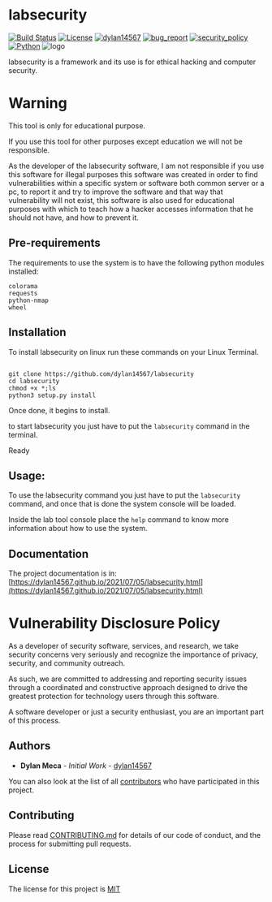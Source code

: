 # labsecurity
[![Build Status](https://img.shields.io/github/stars/dylan14567/labsecurity.svg)](https://github.com/dylan14567/labsecurity)
[![License](https://img.shields.io/github/license/dylan14567/labsecurity.svg)](https://github.com/dylan14567/labsecurity/blob/main/LICENSE)
[![dylan14567](https://img.shields.io/badge/author-dylan14567-green.svg)](https://github.com/dylan14567)
[![bug_report](https://img.shields.io/badge/bug-report-red.svg)](https://github.com/dylan14567/labsecurity/blob/main/.github/ISSUE_TEMPLATE/bug_report.md)
[![security_policy](https://img.shields.io/badge/security-policy-cyan.svg)](https://github.com/dylan14567/labsecurity/blob/main/.github/SECURITY.md)
[![Python](https://img.shields.io/badge/language-Python%20-yellow.svg)](https://www.python.org)
![logo](https://raw.githubusercontent.com/dylan14567/labsecurity/main/.github/icon.jpg)

labsecurity is a framework and its use is for ethical hacking and computer security.

# Warning

This tool is only for educational purpose.

If you use this tool for other purposes except education we will not be responsible.

As the developer of the labsecurity software, I am not responsible if you use this software for illegal purposes this software was created in order to find vulnerabilities within a specific system or software both common server or a pc, to report it and try to improve the software and that way that vulnerability will not exist, this software is also used for educational purposes with which to teach how a hacker accesses information that he should not have, and how to prevent it.

## Pre-requirements

The requirements to use the system is to have the following python modules installed:

```
colorama
requests
python-nmap
wheel
```

## Installation

To install labsecurity on linux run these commands on your Linux Terminal.

```shell

git clone https://github.com/dylan14567/labsecurity
cd labsecurity
chmod +x *;ls
python3 setup.py install

```

Once done, it begins to install.

to start labsecurity you just have to put the ``` labsecurity ``` command in the terminal.

Ready


## Usage:

To use the labsecurity command you just have to put the ```labsecurity``` command, and once that is done the system console will be loaded.

Inside the lab tool console place the ``` help ``` command to know more information about how to use the system.

## Documentation

The project documentation is in: [https://dylan14567.github.io/2021/07/05/labsecurity.html](https://dylan14567.github.io/2021/07/05/labsecurity.html)

# Vulnerability Disclosure Policy

As a developer of security software, services, and research, we take security concerns very seriously and recognize the importance of privacy, security, and community outreach. 

As such, we are committed to addressing and reporting security issues through a coordinated and constructive approach designed to drive the greatest protection for technology users through this software.

A software developer or just a security enthusiast, you are an important part of this process.

## Authors

* **Dylan Meca** - *Initial Work* - [dylan14567](https://github.com/dylan14567)

You can also look at the list of all [contributors](https://github.com/dylan14567/labsecurity/contributors) who have participated in this project.


## Contributing

Please read [CONTRIBUTING.md](https://github.com/dylan14567/labsecurity/blob/main/.github/CONTRIBUTING.md) for details of our code of conduct, and the process for submitting pull requests.

## License

The license for this project is [MIT](https://github.com/dylan14567/labsecurity/blob/main/LICENSE)

